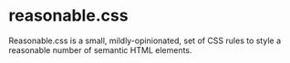 # reasonable.css
 Reasonable.css is a small, mildly-opinionated, set of CSS rules to style a reasonable number of semantic HTML elements.
